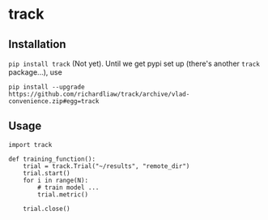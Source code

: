 # track

## Installation

`pip install track` (Not yet). Until we get pypi set up (there's another `track` package...), use

```
pip install --upgrade https://github.com/richardliaw/track/archive/vlad-convenience.zip#egg=track
```

## Usage

```
import track 

def training_function():
    trial = track.Trial("~/results", "remote_dir")
    trial.start()
    for i in range(N):
        # train model ...
        trial.metric()
        
    trial.close()
```
        
    
